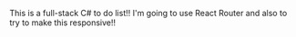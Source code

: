 This is a full-stack C# to do list!! I'm going to use React Router and also to try to make this responsive!!